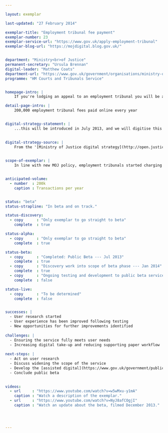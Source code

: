 ```yaml
---

layout: exemplar

last-updated: "27 February 2014"

exemplar-title: "Employment tribunal fee payment"
exemplar-number: 23
exemplar-service-url: "https://www.gov.uk/apply-employment-tribunal"
exemplar-blog-url: "https://mojdigital.blog.gov.uk/"


department: "Ministry<br>of Justice"
permanent-secretary: "Ursula Brennan"
digital-leader: "Matthew Coats"
department-url: "https://www.gov.uk/government/organisations/ministry-of-justice"
programme: "HM Courts and Tribunals Service"


homepage-intro: |
    If you're lodging an appeal to an employment tribunal you will be able to pay the accompanying fee online

detail-page-intro: |
    200,000 employment tribunal fees paid online every year


digital-strategy-statement: |
    ...this will be introduced in July 2013, and we will digitise this service and the processes that support it.

    
digital-strategy-source: |
    From the '[Ministry of Justice digital strategy](http://open.justice.gov.uk/digital-strategy/)' – December 2012
    

scope-of-exemplar: |
    In line with new MOJ policy, employment tribunals started charging fees from 29 July. The technology to implement this ministerial priority includes a payment mechanism, which is being improved through digital input on user testing and the Digital by Default Service Standard. Phase 2 runs from July to December and will improve the flexibility of the service, its reporting, and its ability to support user errors around manual transactions. Phase 3 is currently being scoped.


anticipated-volume:
  - number  : 200k
    caption : Transactions per year


status: "beta"
status-strapline: "In beta and on track."

status-discovery:
  - copy      : "Only exemplar to go straight to beta"
    complete  : true

status-alpha:
  - copy      : "Only exemplar to go straight to beta"
    complete  : true

status-beta:
  - copy      : "Completed: Public Beta --- Jul 2013"
    complete  : true
  - copy      : "Discovery work into scope of beta phase --- Jan 2014"
    complete  : true
  - copy      : "Ongoing testing and development to public beta service --- Feb 2014"
    complete  : false

status-live:
  - copy      : "To be determined"
    complete  : false


successes: |
  - User research started
  - User experience has been improved following testing
  - New opportunities for further improvements identified
  
challenges: |
  - Ensuring the service fully meets user needs
  - Increasing digital take-up and reducing supporting paper workflow
  
next-steps: |
  - Act on user research
  - Discuss widening the scope of the service
  - Develop the [assisted digital](https://www.gov.uk/government/publications/government-approach-to-assisted-digital) support
  - Conclude public beta
  

videos:
  - url     : "https://www.youtube.com/watch?v=w5wMxu-y1mA"
    caption : "Watch a description of the exemplar."
  - url     : "https://www.youtube.com/watch?v=NyJ8afCOgjI"
    caption : "Watch an update about the beta, filmed December 2013."




---
```




